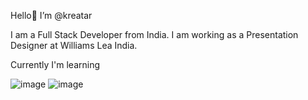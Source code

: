 Hello👋 I’m @kreatar

I am a Full Stack Developer from India. I am working as a Presentation Designer at Williams Lea India.

Currently I'm learning

![image](https://github.com/kreatar/kreatar/assets/152143150/8f6bc9cf-50ec-4e55-b9d3-d45329b1c1fd) ![image](https://github.com/kreatar/kreatar/assets/152143150/be87e5bb-2e10-48af-8cd6-99665677945f)


